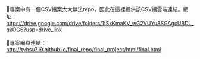 🎅專案中有一個CSV檔案太大無法repo，因此在這裡提供該CSV檔雲端連結。網址：https://drive.google.com/drive/folders/1tSxKmaKV_wG2VUYu8SGAgcUBDL_gkOG6?usp=drive_link
<br>
<br>🎅專案網頁連結：http://tyhsu719.github.io/final_repo/final_project/html/final.html
